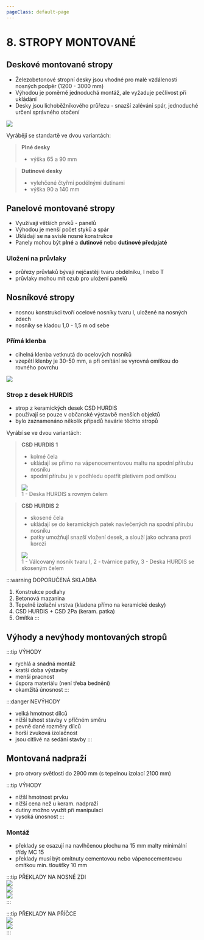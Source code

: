 ```yaml
---
pageClass: default-page
---
```

# 8. STROPY MONTOVANÉ

## Deskové montované stropy

- Železobetonové stropní desky jsou vhodné pro malé vzdálenosti nosných podpěr (1200 - 3000 mm)
- Výhodou je poměrně jednoduchá montáž, ale vyžaduje pečlivost při ukládání
- Desky jsou lichoběžníkového průřezu - snazší zalévání spár, jednoduché určení správného otočení

<img class="centered_image" src="/images/pos/8/desky.jpg" />

Vyrábějí se standartě ve dvou variantách:
>**Plné desky**
>- výška 65 a 90 mm

>**Dutinové desky**
>- vylehčené čtyřmi podélnými dutinami
>- výška 90 a 140 mm

## Panelové montované stropy

- Využívají větších prvků - panelů
- Výhodou je menší počet styků a spár
- Ukládají se na svislé nosné konstrukce
- Panely mohou být **plné** a **dutinové** nebo **dutinové předpjaté**

### Uložení na průvlaky

- průřezy průvlaků bývají nejčastěji tvaru obdélníku, I nebo T
- průvlaky mohou mít ozub pro uložení panelů



## Nosníkové stropy

- nosnou konstrukci tvoří ocelové nosníky tvaru I, uložené na nosných zdech
- nosníky se kladou 1,0 - 1,5 m od sebe

### Přímá klenba

- cihelná klenba vetknutá do ocelových nosníků
- vzepětí klenby je 30-50 mm, a při omítání se vyrovná omítkou do rovného povrchu

<img class="centered_image" src="/images/pos/8/prima_klenba.jpg" />

### Strop z desek HURDIS

- strop z keramických desek CSD HURDIS
- používají se pouze v občanské výstavbě menších objektů
- bylo zaznamenáno několik případů havárie těchto stropů

Vyrábí se ve dvou variantách:
>**CSD HURDIS 1**
>- kolmé čela
>- ukládají se přímo na vápenocementovou maltu na spodní přírubu nosníku
>- spodní přírubu je v podhledu opatřit pletivem pod omítkou
>
><img class="centered_image" src="/images/pos/8/hurdis1.jpg" />
><br>
>1 - Deska HURDIS s rovným čelem

>**CSD HURDIS 2**
>- skosené čela
>- ukládají se do keramických patek navlečených na spodní přírubu nosníku
>- patky umožňují snazší vložení desek, a slouží jako ochrana proti korozi
>
><img class="centered_image" src="/images/pos/8/hurdis2.jpg" />
><br>
>1 - Válcovaný nosník tvaru I, 2 - tvárnice patky, 3 - Deska HURDIS se skoseným čelem

:::warning DOPORUČENÁ SKLADBA
1. Konstrukce podlahy
2. Betonová mazanina
3. Tepelně izolační vrstva (kladena přímo na keramické desky)
4. CSD HURDIS + CSD 2Pa (keram. patka)
5. Omítka
:::

## Výhody a nevýhody montovaných stropů

:::tip VÝHODY
- rychlá a snadná montáž
- kratší doba výstavby
- menší pracnost
- úspora materiálu (není třeba bednění)
- okamžitá únosnost
:::

:::danger NEVÝHODY
- velká hmotnost dílců
- nižší tuhost stavby v příčném směru
- pevně dané rozměry dílců
- horší zvuková izolačnost
- jsou citlivé na sedání stavby
:::

## Montovaná nadpraží

- pro otvory světlosti do 2900 mm (s tepelnou izolací 2100 mm)

:::tip VÝHODY
- nižší hmotnost prvku
- nižší cena než u keram. nadpraží
- dutiny možno využít při manipulaci
- vysoká únosnost
:::

### Montáž

- překlady se osazují na navlhčenou plochu na 15 mm malty minimální třídy MC 15
- překlady musí být omítnuty cementovou nebo vápenocementovou omítkou min. tloušťky 10 mm

:::tip PŘEKLADY NA NOSNÉ ZDI
<br>
<img class="centered_image" src="/images/pos/8/preklad_nosne.jpg" />
<br>
<img class="centered_image" src="/images/pos/8/preklad_nosne1.jpg" />
<br>
<img class="centered_image" src="/images/pos/8/preklad_nosne2.jpg" />
<br>
:::

:::tip PŘEKLADY NA PŘÍČCE
<br>
<img class="centered_image" src="/images/pos/8/preklad_pricky.jpg" />
<br>
<img class="centered_image" src="/images/pos/8/preklad_pricky1.jpg" />
<br>
:::